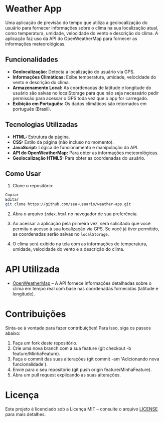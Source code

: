 # Weather App

Uma aplicação de previsão do tempo que utiliza a geolocalização do usuário para fornecer informações sobre o clima na sua localização atual, como temperatura, umidade, velocidade do vento e descrição do clima. A aplicação faz uso da API do OpenWeatherMap para fornecer as informações meteorológicas.

## Funcionalidades
- **Geolocalização:** Detecta a localização do usuário via GPS.
- **Informações Climáticas:** Exibe temperatura, umidade, velocidade do vento e descrição do clima.
- **Armazenamento Local:** As coordenadas de latitude e longitude do usuário são salvas no localStorage para que não seja necessário pedir permissão para acessar o GPS toda vez que o app for carregado.
- **Exibição em Português:** Os dados climáticos são retornados em português (Brasil).

## Tecnologias Utilizadas

- **HTML:** Estrutura da página.
- **CSS:** Estilo da página (não incluso no momento).
- **JavaScript:** Lógica de funcionamento e manipulação da API.
- **API do OpenWeatherMap:** Para obter as informações meteorológicas.
- **Geolocalização HTML5:** Para obter as coordenadas do usuário.

## Como Usar

1. Clone o repositório:

```bash
Copiar
Editar
git clone https://github.com/seu-usuario/weather-app.git
```
2. Abra o arquivo `index.html` no navegador de sua preferência.

3. Ao acessar a aplicação pela primeira vez, será solicitado que você permita o acesso à sua localização via GPS. Se você já tiver permitido, as coordenadas serão salvas no `localStorage`.

4. O clima será exibido na tela com as informações de temperatura, umidade, velocidade do vento e a descrição do clima.

# API Utilizada

* [OpenWeatherMap](https://openweathermap.org/) – A API fornece informações detalhadas sobre o clima em tempo real com base nas coordenadas fornecidas (latitude e longitude).

# Contribuições
Sinta-se à vontade para fazer contribuições! Para isso, siga os passos abaixo:

1. Faça um fork deste repositório.
2. Crie uma nova branch com a sua feature (git checkout -b feature/MinhaFeature).
3. Faça o commit das suas alterações (git commit -am 'Adicionando nova funcionalidade').
4. Envie para o seu repositório (git push origin feature/MinhaFeature).
5. Abra um pull request explicando as suas alterações.

# Licença

Este projeto é licenciado sob a Licença MIT – consulte o arquivo [LICENSE](LICENSE.txt) para mais detalhes.

